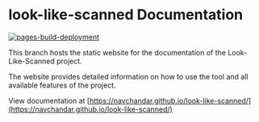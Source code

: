 # look-like-scanned Documentation
[![pages-build-deployment](https://github.com/navchandar/look-like-scanned/actions/workflows/pages/pages-build-deployment/badge.svg?branch=gh-pages)](https://github.com/navchandar/look-like-scanned/actions/workflows/pages/pages-build-deployment)

This branch hosts the static website for the documentation of the Look-Like-Scanned project. 

The website provides detailed information on how to use the tool and all available features of the project.

View documentation at [https://navchandar.github.io/look-like-scanned/](https://navchandar.github.io/look-like-scanned/)
